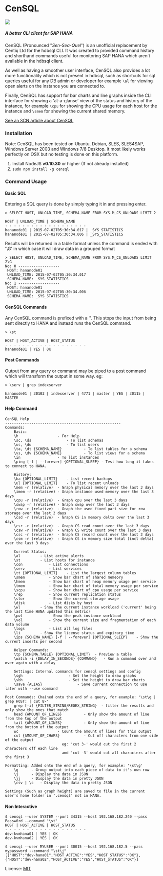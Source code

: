 
# CenSQL

<img src="http://i.imgur.com/pEkKthe.gif"></img>

##### A better CLI client for SAP HANA

CenSQL (Pronounced "<i>Sen-Sea-Quel</i>") is an unofficial replacement by Centiq Ltd for the hdbsql CLI. It was created to provided command history and shorthand commands useful for monitoring SAP HANA which aren't available in the hdbsql client.

As well as having a smoother user interface, CenSQL also provides a lot more functionality which is not present in hdbsql, such as shortcuts for sql queries useful for any DB admin or developer for example <code>\al</code> for viewing open alerts on the instance you are connected to.

Finally, CenSQL has support for bar charts and line graphs inside the CLI interface for showing a 'at-a-glanse' view of the status and history of the instance, for example <code>\cpu</code> for showing the CPU usage for each host for the instance and <code>\smem</code> for showing the current shared memory.


<a href="http://scn.sap.com/community/developer-center/hana/blog/2015/09/18/announcing-censql-a-cli-client-for-sap-hana">See an SCN article about CenSQL</a>

### Installation
Note: CenSQL has been tested on Ubuntu, Debian, SLES, SLES4SAP, Windows Server 2003 and Windows 7/8 Desktop. It most likely works perfectly on OSX but no testing is done on this platform.

<ol>
  <li>Install NodeJS <strong>v0.10.30</strong> or higher (If not already installed)</li>
  <li><code>sudo npm install -g censql</code></li>
</ol>

### Command Usage

#### Basic SQL
Entering a SQL query is done by simply typing it in and pressing enter.

```
> SELECT HOST, UNLOAD_TIME, SCHEMA_NAME FROM SYS.M_CS_UNLOADS LIMIT 2

HOST | UNLOAD_TIME | SCHEMA_NAME
- - - - - - - - - - - - - - - - - - - 
hananode01 | 2015-07-02T05:30:34.017 | _SYS_STATISTICS
hananode01 | 2015-07-02T05:30:34.006 | _SYS_STATISTICS
```

Results will be returned in a table format unless the command is ended with '\G' in which case it will draw data in a grouped format

```
> SELECT HOST, UNLOAD_TIME, SCHEMA_NAME FROM SYS.M_CS_UNLOADS LIMIT 2\G
No: 0 -------------------
 HOST: hananode01
 UNLOAD_TIME: 2015-07-02T05:30:34.017
 SCHEMA_NAME: _SYS_STATISTICS
No: 1 -------------------
 HOST: hananode01
 UNLOAD_TIME: 2015-07-02T05:30:34.006
 SCHEMA_NAME: _SYS_STATISTICS
```

#### CenSQL Commands
Any CenSQL command is prefixed with a '\'. This stops the input from being sent directly to HANA and instead runs the CenSQL command.

```
> \st

HOST | HOST_ACTIVE | HOST_STATUS
- - - - - - - - - - - - - - - - - - - 
hananode01 | YES | OK
```

#### Post Commands
Output from any query or command may be piped to a post command which will transform the output in some way. eg:
```
> \serv | grep indexserver

hananode01 | 30103 | indexserver | 4771 | master | YES | 30115 | MASTER
```

#### Help Command
```
CenSQL Help
-----------------------------------------------------
Commands:
	Basic:
	\h					- For Help
	\sc, \ds				- To list schemas
	\us, \du				- To list users
	\ta, \dt {SCHEMA_NAME}			- To list tables for a schema
	\vs, \dv {SCHEMA_NAME}			- To list views for a schema
	\in					- To list instances
	\ping [-f | --forever] {OPTIONAL_SLEEP}	- Test how long it takes to connect to HANA.
	
	History:
	\ba {OPTIONAL_LIMIT}	- List recent backups
	\ul {OPTIONAL_LIMIT}	- To list recent unloads
	\mem -r (relative)	- Graph physical memory over the last 3 days
	\imem -r (relative)	- Graph instance used memory over the last 3 days
	\cpu -r (relative)	- Graph cpu over the last 3 days
	\swap -r (relative)	- Graph swap over the last 3 days
	\row -r (relative)	- Graph the used fixed part size for row storage over the last 3 days
	\csd -r (relative)	- Graph CS in memory delta over the last 3 days
	\csr -r (relative)	- Graph CS read count over the last 3 days
	\csw -r (relative)	- Graph CS write count over the last 3 days
	\csc -r (relative)	- Graph CS record count over the last 3 days
	\csm -r (relative)	- Graph CS in memory size total (incl delta) over the last 3 days
	
	Current Status:
	\al			- List active alerts
	\st			- List hosts for instance
	\con			- List connections
	\serv			- List services
	\tt {OPTIONAL_LIMIT}	- List the largest column tables
	\smem			- Show bar chart of shared memeory
	\hmem			- Show bar chart of heap memory usage per service
	\tmem			- Show bar chart of total memory usage per service
	\scpu			- Show bar chart of cpu usage per service
	\rep			- Show current replication status
	\stor			- Show the current storage usage
	\disk			- List disks by host
	\wl			- Show the current instance workload ('current' being the last time HANA updated this metric)
	\pwl			- Show the peak instance workload
	\vol			- Show the current size and fragmentation of each data volume
	\logs			- List all log files
	\li			- Show the license status and expirary time
	\ips {SCHEMA_NAME} [-f | --forever] {OPTIONAL_SLEEP}	- Show the current inserts per second

	Helper Commands:
	\tp {SCHEMA.TABLE} {OPTIONAL_LIMIT}	 - Preview a table
	\watch -i {DELAY_IN_SECONDS} {COMMAND}	 - Run a command over and over again with a delay

	Settings: Internal commands for censql settings and config
	\sgh					 - Set the height to draw graphs
	\sbh					 - Set the height to draw bar charts
	\save {ALIAS}				 - Save current connection to use later with --use command

Post Commands: Chained onto the end of a query, for example: '\st\g | grep HOST: | cut 8-'
	grep [-i] {FILTER_STRING/REGEX_STRING}	- filter the results and only show the ones that match
	head {AMOUNT_OF_LINES}			- Only show the amount of line from the top of the output
	tail {AMOUNT_OF_LINES}			- Only show the amount of line from the bottom of the output
	wc 					- Count the amount of lines for this output
	cut {AMOUNT_OF_CHARS}			- Cut off characters from one side of the output
						  eg: 'cut 3-' would cut the first 2 characters off each line
						  and 'cut -3' would cut all characters after the first 3

Formatting: Added onto the end of a query, for example: '\st\g'
	\g		- Group output into each piece of data to it's own row
	\j		- Display the data in JSON
	\jj		- Display the data in pretty JSON
	\csv | \c	- Display the data in pretty JSON

Settings (Such as graph height) are saved to file in the current user's home folder in '.censql' not in HANA.
```

#### Non Interactive
```
$ censql --user SYSTEM --port 34315 --host 192.168.182.240 --pass Passw0rd --command "\st"
HOST | HOST_ACTIVE | HOST_STATUS
- - - - - - - - - - - - - - - - - - - 
dev-kvmhana01 | YES | OK
dev-kvmhana02 | YES | OK

$ censql --user MYUSER --port 30015 --host 192.168.182.5 --pass mypassword --command "\st\j"
[{"HOST":"dev-hana01","HOST_ACTIVE":"YES","HOST_STATUS":"OK"},{"HOST":"dev-hana02","HOST_ACTIVE":"YES","HOST_STATUS":"OK"}]
```

License: <a href="https://github.com/Centiq/CenSQL/blob/master/license.md">MIT</a>
